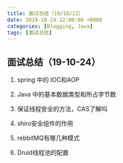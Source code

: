 ```yaml
---
title: 面试总结（19/10/22）
date: 2019-10-24 12:00:00 +0800
categories: [Blogging, Java]
tags: [面试总结]
---
```


## 面试总结（19-10-24）

1. spring 中的 IOC和AOP

2. Java 中的基本数据类型和所占字节数

3. 保证线程安全的方法，CAS了解吗

4. shiro安全组件的作用

5. rebbitMQ有哪几种模式

6. Druid线程池的配置
